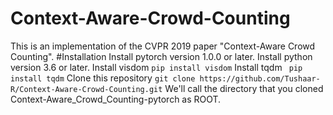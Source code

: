 # Context-Aware-Crowd-Counting
This is an implementation of the CVPR 2019 paper "Context-Aware Crowd Counting".
#Installation
Install pytorch version 1.0.0 or later.
Install python version 3.6 or later.
Install visdom ``` pip install visdom ```
Install tqdm ``` pip install tqdm```
Clone this repository ```git clone https://github.com/Tushaar-R/Context-Aware-Crowd-Counting.git``` We'll call the directory that you cloned Context-Aware_Crowd_Counting-pytorch as ROOT.
